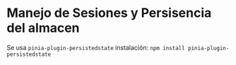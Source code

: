 # Manejo de Sesiones y Persisencia del almacen

Se usa `pinia-plugin-persistedstate`
instalación: `npm install pinia-plugin-persistedstate`